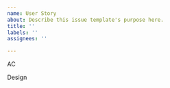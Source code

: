 ```yaml
---
name: User Story
about: Describe this issue template's purpose here.
title: ''
labels: ''
assignees: ''

---
```


AC

Design
